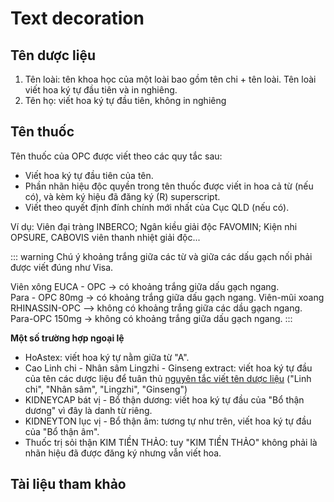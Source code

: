 # Text decoration
## Tên dược liệu

1. Tên loài: tên khoa học của một loài bao gồm tên chi + tên loài. Tên loài viết hoa ký tự đầu tiên và in nghiêng.
2. Tên họ: viết hoa ký tự đầu tiên, không in nghiêng
## Tên thuốc
Tên thuốc của OPC được viết theo các quy tắc sau:
* Viết hoa ký tự đầu tiên của tên.
* Phần nhãn hiệu độc quyền trong tên thuốc được viết in hoa cả từ (nếu có), và kèm ký hiệu đã đăng ký (R) superscript.
* Viết theo quyết định đính chính mới nhất của Cục QLD (nếu có).

Ví dụ: Viên đại tràng INBERCO; Ngân kiều giải độc FAVOMIN; Kiện nhi OPSURE, CABOVIS viên thanh nhiệt giải độc...

::: warning
Chú ý khoảng trắng giữa các từ và giữa các dấu gạch nối phải được viết đúng như Visa.

Viên xông EUCA - OPC -> có khoảng trắng giữa dấu gạch ngang.  
Para - OPC 80mg -> có khoảng trắng giữa dấu gạch ngang.
Viên-mũi xoang RHINASSIN-OPC --> không có khoảng trắng giữa các dầu gạch ngang.  
Para-OPC 150mg -> không có khoảng trắng giữa dấu gạch ngang.
:::

**Một số trường hợp ngoại lệ**
* HoAstex: viết hoa ký tự nằm giữa từ "A".
* Cao Linh chi - Nhân sâm Lingzhi - Ginseng extract: viết hoa ký tự đầu của tên các dược liệu để tuân thủ [nguyên tắc viết tên dược liệu](#ten-duoc-lieu) ("Linh chi", "Nhân sâm", "Lingzhi", "Ginseng")
* KIDNEYCAP bát vị - Bổ thận dương: viết hoa ký tự đầu của "Bổ thận dương" vì đây là danh từ riêng.
* KIDNEYTON lục vị - Bổ thận âm: tương tự như trên, viết hoa ký tự đầu của "Bổ thận âm".
* Thuốc trị sỏi thận KIM TIỀN THẢO: tuy "KIM TIỀN THẢO" không phải là nhãn hiệu đã được đăng ký nhưng vẫn viết hoa.



## Tài liệu tham khảo